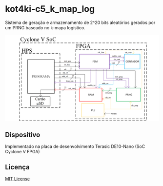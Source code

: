 # kot4ki-c5_k_map_log

Sistema de geração e armazenamento de 2^20 bits aleatórios gerados por um PRNG baseado no k-mapa logístico.

![](imagens/geral.png)

## Dispositivo

Implementado na placa de desenvolvimento Terasic DE10-Nano (SoC Cyclone V FPGA)


## Licença 
[MIT License](https://choosealicense.com/licenses/mit/)
